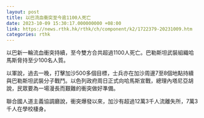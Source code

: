 ```yaml
---
layout: post
title: 以巴流血衝突至今逾1100人死亡
date: 2023-10-09 15:30:17.000000000 +08:00
link: https://news.rthk.hk/rthk/ch/component/k2/1722379-20231009.htm
categories: rthk
---
```


以巴新一輪流血衝突持續，至今雙方合共超過1100人死亡。巴勒斯坦武裝組織哈馬斯脅持至少100名人質。

以軍說，過去一晚，打擊加沙500多個目標，士兵亦在加沙周邊7至8個地點持續與巴勒斯坦武裝分子戰鬥。以色列政府周日正式向哈馬斯宣戰，總理內塔尼亞胡說，民眾要為一場漫長而艱難的衝突做好準備。

聯合國人道主義協調廳說，衝突爆發以來，加沙有超過12萬3千人流離失所，7萬3千人在學校棲身。
